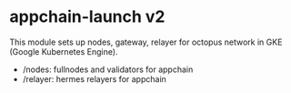 # appchain-launch v2

This module sets up nodes, gateway, relayer for octopus network in GKE (Google Kubernetes Engine).

- /nodes: fullnodes and validators for appchain
- /relayer: hermes relayers for appchain